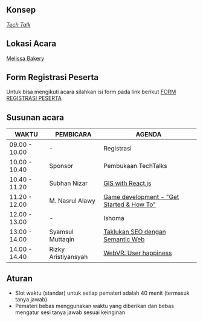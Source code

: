 ## Konsep
[_Tech Talk_](https://github.com/LombokDevMeetup/event-concepts/blob/master/tech-talks.md)

## Lokasi Acara
[Melissa Bakery](https://goo.gl/maps/QME31GfT4Xt)

## Form Registrasi Peserta
Untuk bisa mengikuti acara silahkan isi form pada link berikut [FORM REGISTRASI PESERTA](https://goo.gl/forms/8MT5MJulKVxJihdB3)

## Susunan acara
| WAKTU         | PEMBICARA          | AGENDA                                         | 
|---------------|--------------------|------------------------------------------------|
| 09.00 - 10.00 | -                  | Registrasi                                     |
| 10.00 - 10.40 | Sponsor            | Pembukaan TechTalks                            |
| 10.40 - 11.20 | Subhan Nizar       | [GIS with React.js](https://github.com/LombokDevMeetup/Talks-Proposal/issues/4)                              |
| 11.20 - 12.00 | M. Nasrul Alawy    | [Game development - "Get Started & How To"](https://github.com/LombokDevMeetup/Talks-Proposal/issues/3)     |
| 12.00 - 13.00  | -                  | Ishoma                                         |
| 13.00 - 14.00  | Syamsul Muttaqin   | [Taklukan SEO dengan Semantic Web](https://github.com/LombokDevMeetup/Talks-Proposal/issues/5)                                   |
| 14.00 - 14.40 | Rizky Aristiyansyah       | [WebVR: User happiness](https://github.com/LombokDevMeetup/Talks-Proposal/issues/9)                              |

## Aturan
- Slot waktu (standar) untuk setiap pemateri adalah 40 menit (termasuk tanya jawab)
- Pemateri bebas menggunakan waktu yang diberikan dan bebas mengatur sesi tanya jawab sesuai keinginan
